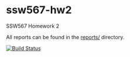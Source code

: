 # ssw567-hw2
SSW567 Homework 2

All reports can be found in the [reports/](./reports/) directory.

[![Build Status](https://app.travis-ci.com/vherzog/ssw567-hw2.svg?branch=main)](https://app.travis-ci.com/vherzog/ssw567-hw2)
